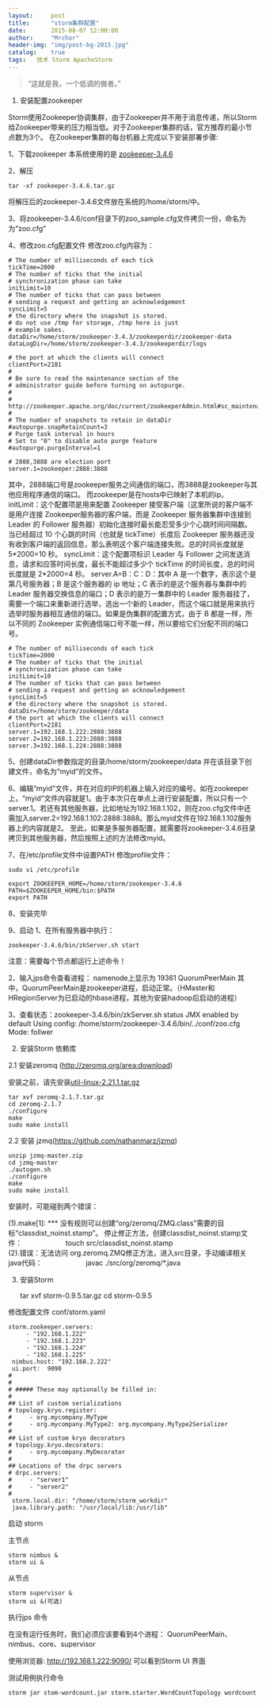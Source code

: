 ```yaml
---
layout:     post
title:      "storm集群配置"
date:       2015-08-07 12:00:00
author:     "Mrchor"
header-img: "img/post-bg-2015.jpg"
catalog:	true
tags:	技术 Storm ApacheStorm
---
```


> “这就是我，一个低调的做者。”



1. 安装配置zookeeper

Storm使用Zookeeper协调集群，由于Zookeeper并不用于消息传递，所以Storm给Zookeeper带来的压力相当低。对于Zookeeper集群的话，官方推荐的最小节点数为3个。
在Zookeeper集群的每台机器上完成以下安装部署步骤:
 
1、下载zookeeper
本系统使用的是 [zookeeper-3.4.6](http://mirrors.cnnic.cn/apache/zookeeper/zookeeper-3.4.6/zookeeper-3.4.6.tar.gz)
 
2、解压

	tar -xf zookeeper-3.4.6.tar.gz
	
将解压后的zookeeper-3.4.6文件放在系统的/home/storm/中。

3、将zookeeper-3.4.6/conf目录下的zoo_sample.cfg文件拷贝一份，命名为为“zoo.cfg”

4、修改zoo.cfg配置文件
修改zoo.cfg内容为：

	# The number of milliseconds of each tick
	tickTime=2000
	# The number of ticks that the initial 
	# synchronization phase can take
	initLimit=10
	# The number of ticks that can pass between 
	# sending a request and getting an acknowledgement
	syncLimit=5
	# the directory where the snapshot is stored.
	# do not use /tmp for storage, /tmp here is just 
	# example sakes.
	dataDir=/home/storm/zookeeper-3.4.3/zookeeperdir/zookeeper-data
	dataLogDir=/home/storm/zookeeper-3.4.3/zookeeperdir/logs

	# the port at which the clients will connect
	clientPort=2181
	#
	# Be sure to read the maintenance section of the 
	# administrator guide before turning on autopurge.
	#
	# http://zookeeper.apache.org/doc/current/zookeeperAdmin.html#sc_maintenance
	#
	# The number of snapshots to retain in dataDir
	#autopurge.snapRetainCount=3
	# Purge task interval in hours
	# Set to "0" to disable auto purge feature
	#autopurge.purgeInterval=1

	# 2888,3888 are election port
	server.1=zookeeper:2888:3888
	
其中，2888端口号是zookeeper服务之间通信的端口，而3888是zookeeper与其他应用程序通信的端口。
而zookeeper是在hosts中已映射了本机的ip。
initLimit：这个配置项是用来配置 Zookeeper 接受客户端（这里所说的客户端不是用户连接 Zookeeper服务器的客户端，而是 Zookeeper 服务器集群中连接到 Leader 的 Follower 服务器）初始化连接时最长能忍受多少个心跳时间间隔数。当已经超过 10 个心跳的时间（也就是 tickTime）长度后 Zookeeper 服务器还没有收到客户端的返回信息，那么表明这个客户端连接失败。总的时间长度就是 5\*2000=10 秒。
syncLimit：这个配置项标识 Leader 与 Follower 之间发送消息，请求和应答时间长度，最长不能超过多少个 tickTime 的时间长度，总的时间长度就是 2\*2000=4 秒。
server.A=B：C：D：其中 A 是一个数字，表示这个是第几号服务器；B 是这个服务器的 ip 地址；C 表示的是这个服务器与集群中的 Leader 服务器交换信息的端口；D 表示的是万一集群中的 Leader 服务器挂了，需要一个端口来重新进行选举，选出一个新的 Leader，而这个端口就是用来执行选举时服务器相互通信的端口。如果是伪集群的配置方式，由于 B 都是一样，所以不同的 Zookeeper 实例通信端口号不能一样，所以要给它们分配不同的端口号。

	# The number of milliseconds of each tick
	tickTime=2000
	# The number of ticks that the initial
	# synchronization phase can take
	initLimit=10
	# The number of ticks that can pass between
	# sending a request and getting an acknowledgement
	syncLimit=5
	# the directory where the snapshot is stored.
	dataDir=/home/storm/zookeeper/data
	# the port at which the clients will connect
	clientPort=2181
	server.1=192.168.1.222:2888:3888
	server.2=192.168.1.223:2888:3888
	server.3=192.168.1.224:2888:3888
	
5、创建dataDir参数指定的目录/home/storm/zookeeper/data
并在该目录下创建文件，命名为“myid”的文件。
 
6、编辑“myid”文件，并在对应的IP的机器上输入对应的编号。如在zookeeper上，“myid”文件内容就是1。由于本次只在单点上进行安装配置，所以只有一个server.1。若还有其他服务器，比如地址为192.168.1.102，则在zoo.cfg文件中还需加入server.2=192.168.1.102:2888:3888。那么myid文件在192.168.1.102服务器上的内容就是2。
至此，如果是多服务器配置，就需要将zookeeper-3.4.6目录拷贝到其他服务器，然后按照上述的方法修改myid。

7、在/etc/profile文件中设置PATH
修改profile文件：

	sudo vi /etc/profile
	
	export ZOOKEEPER_HOME=/home/storm/zookeeper-3.4.6
	PATH=$ZOOKEEPER_HOME/bin:$PATH
	export PATH
	
8、安装完毕

9、启动
 1、在所有服务器中执行：
 
	zookeeper-3.4.6/bin/zkServer.sh start
	
注意：需要每个节点都运行上述命令！

 2、输入jps命令查看进程：
namenode上显示为
19361 QuorumPeerMain
其中，QuorumPeerMain是zookeeper进程，启动正常。（HMaster和HRegionServer为已启动的hbase进程，其他为安装hadoop后启动的进程）

 3、查看状态：zookeeper-3.4.6/bin/zkServer.sh status
JMX enabled by default
Using config: /home/storm/zookeeper-3.4.6/bin/../conf/zoo.cfg
Mode: follwer

2. 安装Storm 依赖库

2.1 安装zeromq (http://zeromq.org/area:download)

安装之前，请先安装[util-linux-2.21.1.tar.gz](https://www.kernel.org/pub/linux/utils/util-linux/v2.21/util-linux-2.21.1.tar.gz)

	tar xvf zeromq-2.1.7.tar.gz
	cd zeromq-2.1.7
	./configure
	make
	sudo make install
	
2.2 安装 jzmq(https://github.com/nathanmarz/jzmq)

	unzip jzmq-master.zip
	cd jzmq-master
	./autogen.sh
	./configure
	make
	sudo make install
	
安装时，可能碰到两个错误：

(1).make[1]: \*\*\* 没有规则可以创建“org/zeromq/ZMQ.class”需要的目标“classdist_noinst.stamp”。 停止修正方法，创建classdist_noinst.stamp文件：
　　　　　　touch src/classdist_noinst.stamp  
(2).错误：无法访问 org.zeromq.ZMQ修正方法，进入src目录，手动编译相关java代码：
　　　　　　javac ./src/org/zeromq/*.java 
	
3. 安装Storm 

	tar xvf storm-0.9.5.tar.gz
	 cd storm-0.9.5
	 
修改配置文件 conf/storm.yaml

	storm.zookeeper.servers:
		 - "192.168.1.222"
		 - "192.168.1.223"
		 - "192.168.1.224"
		 - "192.168.1.225"
	 nimbus.host: "192.168.2.222"
	 ui.port:  9090
	# 
	#
	# ##### These may optionally be filled in:
	#    
	## List of custom serializations
	# topology.kryo.register:
	#     - org.mycompany.MyType
	#     - org.mycompany.MyType2: org.mycompany.MyType2Serializer
	#
	## List of custom kryo decorators
	# topology.kryo.decorators:
	#     - org.mycompany.MyDecorator
	#
	## Locations of the drpc servers
	# drpc.servers:
	#     - "server1"
	#     - "server2"
	#
	 storm.local.dir: "/home/storm/storm_workdir"
	 java.library.path: "/usr/local/lib:/usr/lib"
	 
启动 storm 

  主节点
  
	storm nimbus &
	storm ui &
	
  从节点
  
	storm supervisor &
	storm ui &(可选)
	
执行jps 命令

在没有运行任务时，我们必须应该要看到4个进程：
QuorumPeerMain、nimbus、core、supervisor

使用浏览器:
http://192.168.1.222:9090/ 可以看到Storm UI 界面

测试用例执行命令

	storm jar stom-wordcount.jar storm.starter.WordCountTopology wordcount